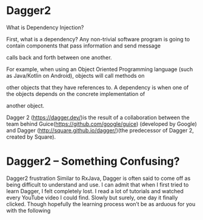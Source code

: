 # Dagger2

What is Dependency Injection?

First, what is a dependency? Any non-trivial software program is going to contain components that pass information and send message 

calls back and forth between one another.


For example, when using an Object Oriented Programming language (such as Java/Kotlin on Android), objects will call methods on

other objects that they have references to. A dependency is when one of the objects depends on the concrete implementation of 

another object.

Dagger 2 (https://dagger.dev/)is the result of a collaboration between the team behind Guice(https://github.com/google/guice) (developed by Google) and Dagger (http://square.github.io/dagger/)(the predecessor of Dagger 2, created by Square).

 
    
# Dagger2 – Something Confusing?


Dagger2 frustration
Similar to RxJava, Dagger is often said to come off as being difficult to understand and use. I can admit that when I first 
tried to learn Dagger, I felt completely lost. I read a lot of tutorials and watched every YouTube video I could find. Slowly 
but surely, one day it finally clicked. Though hopefully the learning process won’t be as arduous for you with the following 
